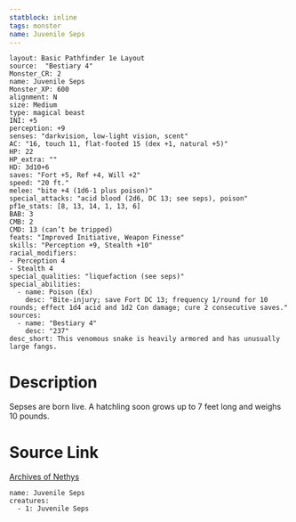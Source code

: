 ```yaml
---
statblock: inline
tags: monster
name: Juvenile Seps
---
```

```statblock
layout: Basic Pathfinder 1e Layout
source:  "Bestiary 4"
Monster_CR: 2
name: Juvenile Seps
Monster_XP: 600
alignment: N
size: Medium
type: magical beast
INI: +5
perception: +9
senses: "darkvision, low-light vision, scent"
AC: "16, touch 11, flat-footed 15 (dex +1, natural +5)"
HP: 22
HP_extra: ""
HD: 3d10+6
saves: "Fort +5, Ref +4, Will +2"
speed: "20 ft."
melee: "bite +4 (1d6-1 plus poison)"
special_attacks: "acid blood (2d6, DC 13; see seps), poison"
pf1e_stats: [8, 13, 14, 1, 13, 6]
BAB: 3
CMB: 2
CMD: 13 (can’t be tripped)
feats: "Improved Initiative, Weapon Finesse"
skills: "Perception +9, Stealth +10"
racial_modifiers:
- Perception 4
- Stealth 4
special_qualities: "liquefaction (see seps)"
special_abilities:
  - name: Poison (Ex)
    desc: "Bite-injury; save Fort DC 13; frequency 1/round for 10 rounds; effect 1d4 acid and 1d2 Con damage; cure 2 consecutive saves."
sources:
  - name: "Bestiary 4"
    desc: "237"
desc_short: This venomous snake is heavily armored and has unusually large fangs.
```
# Description
Sepses are born live. A hatchling soon grows up to 7 feet long and weighs 10 pounds.
# Source Link
[Archives of Nethys](https://aonprd.com/MonsterDisplay.aspx?ItemName=Juvenile%20Seps)
```encounter-table
name: Juvenile Seps
creatures:
  - 1: Juvenile Seps
```
